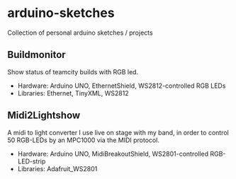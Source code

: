 # arduino-sketches

Collection of personal arduino sketches / projects

## Buildmonitor

Show status of teamcity builds with RGB led.

* Hardware: Arduino UNO, EthernetShield, WS2812-controlled RGB LEDs
* Libraries: Ethernet, TinyXML, WS2812


## Midi2Lightshow

A midi to light converter I use live on stage with my band, in order to control 50 RGB-LEDs by an MPC1000 via the MIDI protocol.

* Hardware: Arduino UNO, MidiBreakoutShield, WS2801-controlled RGB-LED-strip
* Libraries: Adafruit_WS2801
